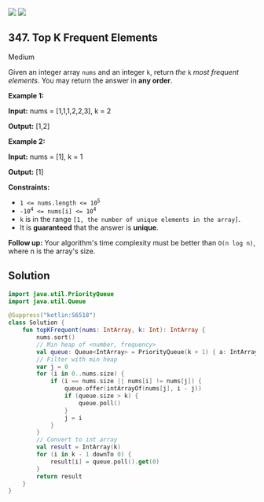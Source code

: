 [![](https://img.shields.io/github/stars/javadev/LeetCode-in-All?label=Stars&style=flat-square)](https://github.com/javadev/LeetCode-in-All)
[![](https://img.shields.io/github/forks/javadev/LeetCode-in-All?label=Fork%20me%20on%20GitHub%20&style=flat-square)](https://github.com/javadev/LeetCode-in-All/fork)

## 347\. Top K Frequent Elements

Medium

Given an integer array `nums` and an integer `k`, return _the_ `k` _most frequent elements_. You may return the answer in **any order**.

**Example 1:**

**Input:** nums = [1,1,1,2,2,3], k = 2

**Output:** [1,2]

**Example 2:**

**Input:** nums = [1], k = 1

**Output:** [1]

**Constraints:**

*   <code>1 <= nums.length <= 10<sup>5</sup></code>
*   <code>-10<sup>4</sup> <= nums[i] <= 10<sup>4</sup></code>
*   `k` is in the range `[1, the number of unique elements in the array]`.
*   It is **guaranteed** that the answer is **unique**.

**Follow up:** Your algorithm's time complexity must be better than `O(n log n)`, where n is the array's size.

## Solution

```kotlin
import java.util.PriorityQueue
import java.util.Queue

@Suppress("kotlin:S6518")
class Solution {
    fun topKFrequent(nums: IntArray, k: Int): IntArray {
        nums.sort()
        // Min heap of <number, frequency>
        val queue: Queue<IntArray> = PriorityQueue(k + 1) { a: IntArray, b: IntArray -> a[1] - b[1] }
        // Filter with min heap
        var j = 0
        for (i in 0..nums.size) {
            if (i == nums.size || nums[i] != nums[j]) {
                queue.offer(intArrayOf(nums[j], i - j))
                if (queue.size > k) {
                    queue.poll()
                }
                j = i
            }
        }
        // Convert to int array
        val result = IntArray(k)
        for (i in k - 1 downTo 0) {
            result[i] = queue.poll().get(0)
        }
        return result
    }
}
```